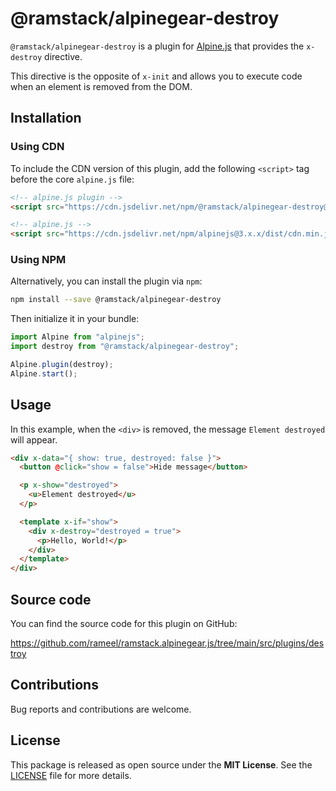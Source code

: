 # @ramstack/alpinegear-destroy

`@ramstack/alpinegear-destroy` is a plugin for [Alpine.js](https://alpinejs.dev/) that provides the `x-destroy` directive.

This directive is the opposite of `x-init` and allows you to execute code when an element is removed from the DOM.

## Installation

### Using CDN
To include the CDN version of this plugin, add the following `<script>` tag before the core `alpine.js` file:

```html
<!-- alpine.js plugin -->
<script src="https://cdn.jsdelivr.net/npm/@ramstack/alpinegear-destroy@1/alpinegear-destroy.min.js" defer></script>

<!-- alpine.js -->
<script src="https://cdn.jsdelivr.net/npm/alpinejs@3.x.x/dist/cdn.min.js" defer></script>
```

### Using NPM
Alternatively, you can install the plugin via `npm`:

```bash
npm install --save @ramstack/alpinegear-destroy
```

Then initialize it in your bundle:

```js
import Alpine from "alpinejs";
import destroy from "@ramstack/alpinegear-destroy";

Alpine.plugin(destroy);
Alpine.start();
```

## Usage
In this example, when the `<div>` is removed, the message `Element destroyed` will appear.

```html
<div x-data="{ show: true, destroyed: false }">
  <button @click="show = false">Hide message</button>

  <p x-show="destroyed">
    <u>Element destroyed</u>
  </p>

  <template x-if="show">
    <div x-destroy="destroyed = true">
      <p>Hello, World!</p>
    </div>
  </template>
</div>
```

## Source code
You can find the source code for this plugin on GitHub:

https://github.com/rameel/ramstack.alpinegear.js/tree/main/src/plugins/destroy

## Contributions
Bug reports and contributions are welcome.

## License
This package is released as open source under the **MIT License**.
See the [LICENSE](https://github.com/rameel/ramstack.alpinegear.js/blob/main/LICENSE) file for more details.
